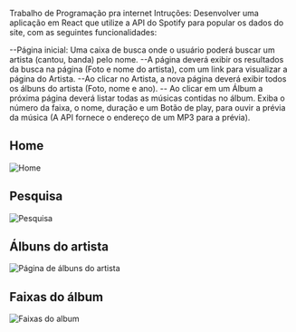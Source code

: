Trabalho de Programação pra internet 
Intruções: Desenvolver uma aplicação em React que utilize a API do Spotify para popular os dados do site, com as seguintes funcionalidades:

--Página inicial: Uma caixa de busca onde o usuário poderá buscar um artista (cantou, banda) pelo nome.
--A página deverá exibir os resultados da busca na página (Foto e nome do artista), com um link para visualizar a página do Artista.
--Ao clicar no Artista, a nova página deverá exibir todos os álbuns do artista (Foto, nome e ano).
-- Ao clicar em um Álbum a próxima página deverá listar todas as músicas contidas no álbum. Exiba o número da faixa, o nome, duração e um Botão de play, para ouvir a prévia da música (A API fornece o endereço de um MP3 para a prévia).

<h2>Home</h2>

![Home](https://github.com/oliveiraronaldo/Spotify/assets/82688367/ce07303c-f345-4b70-a981-6827f3b7964f)

<h2>Pesquisa</h2>  

![Pesquisa](https://github.com/oliveiraronaldo/Spotify/assets/82688367/ef067664-520f-4d43-99fd-c07f376cc86c)

<h2>Álbuns do artista</h2>

![Página de álbuns do artista](https://github.com/oliveiraronaldo/Spotify/assets/82688367/4beb6395-56b0-416f-910b-2d514ffa5668)

<h2>Faixas do álbum</h2>

![Faixas do album](https://github.com/oliveiraronaldo/Spotify/assets/82688367/2be599c4-99e3-4001-aa82-63e4994f57df)
